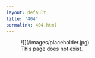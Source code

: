```yaml
---
layout: default
title: "404"
permalink: 404.html
---
```


<section class="thought">
  <figure>
    ![](/images/placeholder.jpg)
    <figcaption>This page does not exist.</figcaption>
  </figure>
</section>